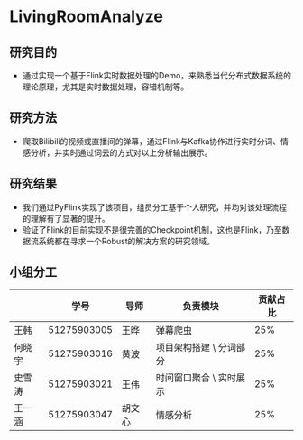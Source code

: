 # LivingRoomAnalyze

## 研究目的
- 通过实现一个基于Flink实时数据处理的Demo，来熟悉当代分布式数据系统的理论原理，尤其是实时数据处理，容错机制等。

## 研究方法
- 爬取Bilibili的视频或直播间的弹幕，通过Flink与Kafka协作进行实时分词、情感分析，并实时通过词云的方式对以上分析输出展示。

## 研究结果
- 我们通过PyFlink实现了该项目，组员分工基于个人研究，并均对该处理流程的理解有了显著的提升。
- 验证了Flink的目前实现不是很完善的Checkpoint机制，这也是Flink，乃至数据流系统都在寻求一个Robust的解决方案的研究领域。

## 小组分工
|        | 学号        | 导师   | 负责模块                | 贡献占比 |
| ------ | ----------- | ------ | ----------------------- | -------- |
| 王韩   | 51275903005 | 王晔   | 弹幕爬虫                | 25%      |
| 何晓宇 | 51275903016 | 黄波   | 项目架构搭建 \ 分词部分 | 25%      |
| 史雪涛 | 51275903021 | 王伟   | 时间窗口聚合 \ 实时展示 | 25%      |
| 王一涵 | 51275903047 | 胡文心 | 情感分析                | 25%      |



